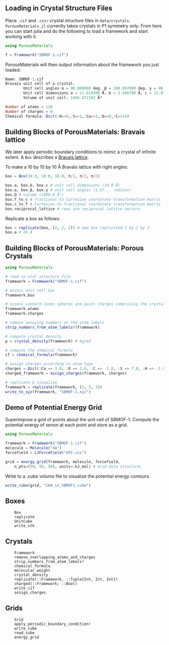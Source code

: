 ## Loading in Crystal Structure Files

Place `.cif` and `.cssr` crystal structure files in `data/crystals`. `PorousMaterials.jl` currently takes crystals in P1 symmetry only. From here you can start julia and do the following to load a framework and start working with it.

```julia
using PorousMaterials

f = Framework("SBMOF-1.cif")
```

PorousMaterials will then output information about the framework you just loaded:

```julia
Name: SBMOF-1.cif
Bravais unit cell of a crystal.
        Unit cell angles α = 90.000000 deg. β = 100.897000 deg. γ = 90.000000 deg.
        Unit cell dimensions a = 11.619300 Å. b = 5.566700 Å, c = 22.931200 Å
        Volume of unit cell: 1456.472102 Å³

Number of atoms = 120
Number of charges = 0
Chemical formula: Dict(:H=>8,:S=>1,:Ca=>1,:O=>6,:C=>14)
```

## Building Blocks of PorousMaterials: Bravais lattice

We later apply periodic boundary conditions to mimic a crystal of infinite extent. A `Box` describes a [Bravais lattice](https://en.wikipedia.org/wiki/Bravais_lattice).

To make a 10 by 10 by 10 Å Bravais lattice with right angles:
```julia
box = Box(10.0, 10.0, 10.0, π/2, π/2, π/2)

box.a, box.b, box.c # unit cell dimensions (10.0 Å)
box.α, box.β, box.γ # unit cell angles (1.57... radians)
box.Ω # volume (1000.0 Å³)
box.f_to_c # fractional to Cartesian coordinate transformation matrix
box.c_to_f # Cartesian to fractional coordinate transformation matrix
box.reciprocal_lattice # rows are reciprocal lattice vectors
```

Replicate a box as follows:
```julia
box = replicate(box, (2, 2, 2)) # new box replicated 2 by 2 by 2
box.a # 20 Å
```

## Building Blocks of PorousMaterials: Porous Crystals

```julia
using PorousMaterials

# read in xtal structure file
framework = Framework("SBMOF-1.cif")

# access unit cell box
framework.box

# access Lennard-Jones spheres and point charges comprising the crystal
framework.atoms
framework.charges

# remove annoying numbers on the atom labels
strip_numbers_from_atom_labels!(framework)

# compute crystal density
ρ = crystal_density(framework) # kg/m3

# compute the chemical formula
cf = chemical_formula(framework)

# assign charges according to atom type
charges = Dict(:Ca => 3.0, :O => 2.0, :C => -1.0, :S => 7.0, :H => -1.0)
charged_framework = assign_charges(framework, charges)

# replicate & visualize
framework = replicate(framework, (3, 3, 3))
write_to_xyz(framework, "SBMOF-1.xyz")
```

## Demo of Potential Energy Grid

Superimpose a grid of points about the unit cell of SBMOF-1. Compute the potential energy of xenon at each point and store as a grid.

```julia
using PorousMaterials

framework = Framework("SBMOF-1.cif")
molecule = Molecule("Xe")
forcefield = LJForceField("UFF.csv")

grid = energy_grid(framework, molecule, forcefield,
    n_pts=(50, 50, 50), units=:kJ_mol) # Grid data structure
```

Write to a .cube volume file to visualize the potential energy contours.
```julia
write_cube(grid, "CH4_in_SBMOF1.cube")
```

## Boxes
```@docs
    Box
    replicate
    UnitCube
    write_vtk
```

## Crystals
```@docs
    Framework
    remove_overlapping_atoms_and_charges
    strip_numbers_from_atom_labels!
    chemical_formula
    molecular_weight
    crystal_density
    replicate(::Framework, ::Tuple{Int, Int, Int})
    charged(::Framework; ::Bool)
    write_cif
    assign_charges
```

## Grids
```@docs
    Grid
    apply_periodic_boundary_condition!
    write_cube
    read_cube
    energy_grid
```
